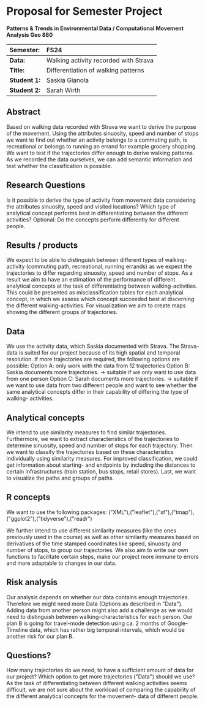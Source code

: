 # Proposal for Semester Project


<!-- 
Please render a pdf version of this Markdown document with the command below (in your bash terminal) and push this file to Github

quarto render Readme.md --to pdf
-->

**Patterns & Trends in Environmental Data / Computational Movement
Analysis Geo 880**

| Semester:      | FS24                                     |
|:---------------|:---------------------------------------- |
| **Data:**      | Walking activity recorded with Strava    |
| **Title:**     | Differentiation of walking patterns      |
| **Student 1:** | Saskia Gianola                           |
| **Student 2:** | Sarah Wirth                              |

## Abstract 
Based on walking data recorded with Strava we want to derive the purpose of the movement. Using the attributes sinuosity, speed and number of stops we want to find out whether an activity belongs to a commuting path, is recreational or belongs to running an errand for example grocery shopping. We want to test if the trajectories differ enough to derive walking patterns. As we recorded the data ourselves, we can add semantic information and test whether the classification is possible.

## Research Questions
Is it possible to derive the type of activity from movement data considering the attributes sinuosity, speed and visited locations? Which type of analytical concept performs best in differentiating between the different activities? 
Optional: Do the concepts perform differently for different people.

## Results / products
We expect to be able to distinguish between different types of walking-activity (commuting path, recreational, running errands) as we expect the trajectories to differ regarding sinuosity, speed and number of stops. As a result we aim to have an estimation of the performance of different analytical concepts at the task of differentiating between walking-activities. This could be presented as  misclassification tables for each analytical concept, in which we assess which concept succeeded best at discerning the different walking-activities. For visualization we aim to create maps showing the different groups of trajectories.

## Data
We use the activity data, which Saskia documented with Strava. The Strava- data is suited for our project because of its high spatial and temporal resolution.
If more trajectories are required, the following options are possible:
Option A: only work with the data from 12 trajectories
Option B: Saskia documents more trajectories. -> suitable if we only want to use data from one person
Option C: Sarah documents more trajectories. -> suitable if we  want to use data from two different people and want to see whether the same analytical concepts differ in their capability of differing the type of walking- activities. 

## Analytical concepts
We intend to use similarity measures to find similar trajectories. Furthermore, we want to extract characteristics of the trajectories to determine sinuosity, speed and number of stops for each trajectory. Then we want to classify the trajectories based on these characteristics individually using similarity measures. 
For improved classification, we could get information about starting- and endpoints by including the distances to certain infrastructures (train station, bus stops, retail stores). Last, we want to visualize the paths and groups of paths. 

## R concepts
We want to use the following packages:
("XML"),("leaflet"),("sf"),("tmap"),("ggplot2"),("tidyverse"),("readr")
 
We further intend to use different similarity measures (like the ones previously used in the course) as well as other similarity measures based on derivatives of the time stamped coordinates like speed, sinuosity and number of stops, to group our trajectories. We also aim to write our own functions to facilitate certain steps, make our project more immune to errors and more adaptable to changes in our data.

## Risk analysis
Our analysis depends on whether our data contains enough trajectories. Therefore we might need more Data (Options as described in "Data"). Adding data from another person might also add a challenge as we would need to distinguish between walking-characteristics for each person.
Our plan B is going for travel-mode detection using ca. 2 months of Google-Timeline data, which has rather big temporal intervals, which would be another risk for our plan B. 

## Questions? 
How many trajectories do we need, to have a sufficient amount of data for our project?
Which option to get more trajectories ("Data") should we use?
As the task of differentiating between different walking activities seems difficult, we are not sure about the workload of comparing the capability of the different analytical concepts for the movement- data of different people.
